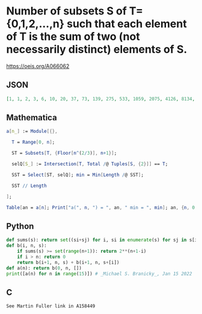 # Number of subsets S of T\=\{0,1,2,\.\.\.,n\} such that each element of T is the sum of two \(not necessarily distinct\) elements of S\.
https://oeis.org/A066062
## JSON
```JSON
[1, 1, 2, 3, 6, 10, 20, 37, 73, 139, 275, 533, 1059, 2075, 4126, 8134, 16194, 32058, 63910, 126932, 253252, 503933, 1006056, 2004838, 4004124, 7987149, 15957964, 31854676, 63660327, 127141415, 254136782, 507750109, 1015059238, 2028564292, 4055812657, 8107052520]
```
## Mathematica
```Mathematica
a[n_] := Module[{},
```
```Mathematica
  T = Range[0, n];
```
```Mathematica
  ST = Subsets[T, {Floor[n^(2/3)], n+1}];
```
```Mathematica
  selQ[S_] := Intersection[T, Total /@ Tuples[S, {2}]] == T;
```
```Mathematica
  SST = Select[ST, selQ]; min = Min[Length /@ SST];
```
```Mathematica
  SST // Length
```
```Mathematica
];
```
```Mathematica
Table[an = a[n]; Print["a(", n, ") = ", an, " min = ", min]; an, {n, 0, 24}] (* _Jean-François Alcover_, Nov 05 2018 *)
```
## Python
```Python
def sums(s): return set((si+sj) for i, si in enumerate(s) for sj in s[i:])
def b(i, n, s):
    if sums(s) >= set(range(n+1)): return 2**(n+1-i)
    if i > n: return 0
    return b(i+1, n, s) + b(i+1, n, s+[i])
def a(n): return b(0, n, [])
print([a(n) for n in range(15)]) # _Michael S. Branicky_, Jan 15 2022
```
## C
```C
See Martin Fuller link in A158449
```
